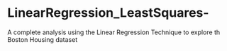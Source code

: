 # LinearRegression_LeastSquares-
A complete analysis using the Linear Regression Technique to explore th Boston Housing dataset
